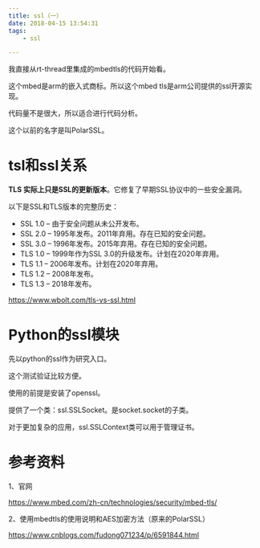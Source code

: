 ```yaml
---
title: ssl（一）
date: 2018-04-15 13:54:31
tags:
	- ssl

---
```




我直接从rt-thread里集成的mbedtls的代码开始看。

这个mbed是arm的嵌入式商标。所以这个mbed tls是arm公司提供的ssl开源实现。

代码量不是很大，所以适合进行代码分析。

这个以前的名字是叫PolarSSL。



# tsl和ssl关系

**TLS 实际上只是SSL的更新版本**。它修复了早期SSL协议中的一些安全漏洞。

以下是SSL和TLS版本的完整历史：

- SSL 1.0 – 由于安全问题从未公开发布。
- SSL 2.0 – 1995年发布。2011年弃用。存在已知的安全问题。
- SSL 3.0 – 1996年发布。2015年弃用。存在已知的安全问题。
- TLS 1.0 – 1999年作为SSL 3.0的升级发布。计划在2020年弃用。
- TLS 1.1 – 2006年发布。计划在2020年弃用。
- TLS 1.2 – 2008年发布。
- TLS 1.3 – 2018年发布。

https://www.wbolt.com/tls-vs-ssl.html

# Python的ssl模块

先以python的ssl作为研究入口。

这个测试验证比较方便。

使用的前提是安装了openssl。

提供了一个类：ssl.SSLSocket。是socket.socket的子类。

对于更加复杂的应用，ssl.SSLContext类可以用于管理证书。



# 参考资料

1、官网

https://www.mbed.com/zh-cn/technologies/security/mbed-tls/

2、使用mbedtls的使用说明和AES加密方法（原来的PolarSSL）

https://www.cnblogs.com/fudong071234/p/6591844.html



